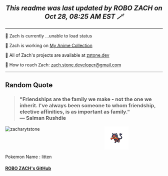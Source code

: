 <h2 align="center" style="font-style: italic; font-weight: bold;">This readme was last updated by ROBO ZACH on Oct 28, 08:25 AM EST 🪄 </h2></a>

---

🤖 Zach is currently ...unable to load status

🤖 Zach is working on [My Anime Collection](https://github.com/ZacharyTStone/My-Anime-Collection)

🤖 All of Zach's projects are available at [zstone.dev](https://www.zstone.dev/)

🤖 How to reach Zach: [zach.stone.developer@gmail.com](mailto:zach.stone.developer@gmail.com)

---

<!-- Add a Quotes section -->

## Random Quote

<h3>
<blockquote>
  "Friendships are the family we make - not the one we inherit. I've always been someone to whom friendship, elective affinities, is as important as family."
<br>— Salman Rushdie
</blockquote>
</h3>

<div style="display: flex; flex-wrap: no-wrap; width: 100%; gap: 16px">
        <img width="60%" src="https://github-readme-streak-stats.herokuapp.com/?user=zacharytstone" alt="zacharytstone" />
    <img width="15%" class='poke-img' src='https://raw.githubusercontent.com/PokeAPI/sprites/master/sprites/pokemon/725.png' alt='litten'/>
</div>

<span class="poke-name"> Pokemon Name : litten</span>

#### [ROBO ZACH's GitHub](https://github.com/ROBO-ZACH)
